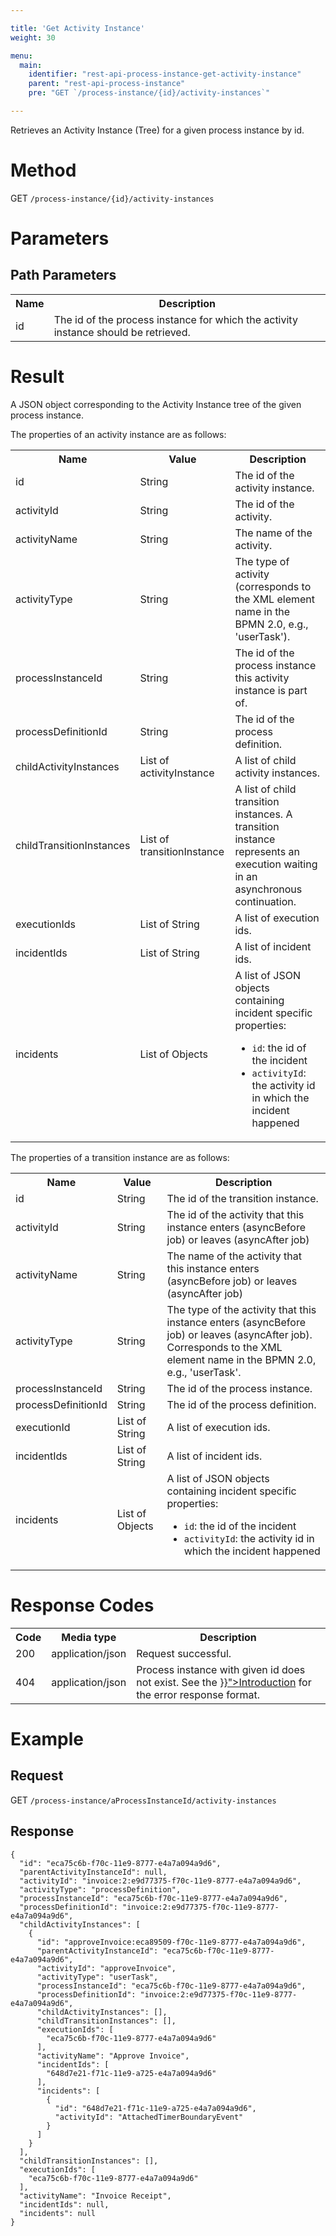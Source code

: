 ```yaml
---

title: 'Get Activity Instance'
weight: 30

menu:
  main:
    identifier: "rest-api-process-instance-get-activity-instance"
    parent: "rest-api-process-instance"
    pre: "GET `/process-instance/{id}/activity-instances`"

---
```



Retrieves an Activity Instance (Tree) for a given process instance by id.


# Method

GET `/process-instance/{id}/activity-instances`


# Parameters

## Path Parameters

<table class="table table-striped">
  <tr>
    <th>Name</th>
    <th>Description</th>
  </tr>
  <tr>
    <td>id</td>
    <td>The id of the process instance for which the activity instance should be retrieved.</td>
  </tr>
</table>


# Result

A JSON object corresponding to the Activity Instance tree of the given process instance.

The properties of an activity instance are as follows:

<table class="table table-striped">
  <tr>
    <th>Name</th>
    <th>Value</th>
    <th>Description</th>
  </tr>
  <tr>
    <td>id</td>
    <td>String</td>
    <td>The id of the activity instance.</td>
  </tr>
  <tr>
    <td>activityId</td>
    <td>String</td>
    <td>The id of the activity.</td>
  </tr>
  <tr>
    <td>activityName</td>
    <td>String</td>
    <td>The name of the activity.</td>
  </tr>
  <tr>
    <td>activityType</td>
    <td>String</td>
    <td>The type of activity (corresponds to the XML element name in the BPMN 2.0, e.g., 'userTask').</td>
  </tr>
  <tr>
    <td>processInstanceId</td>
    <td>String</td>
    <td>The id of the process instance this activity instance is part of.</td>
  </tr>
  <tr>
    <td>processDefinitionId</td>
    <td>String</td>
    <td>The id of the process definition.</td>
  </tr>
  <tr>
    <td>childActivityInstances</td>
    <td>List of activityInstance</td>
    <td>A list of child activity instances.</td>
  </tr>
  <tr>
    <td>childTransitionInstances</td>
    <td>List of transitionInstance</td>
    <td>A list of child transition instances. A transition instance represents an execution waiting in an asynchronous continuation.</td>
  </tr>
  <tr>
    <td>executionIds</td>
    <td>List of String</td>
    <td>A list of execution ids.</td>
  </tr>
  <tr>
    <td>incidentIds</td>
    <td>List of String</td>
    <td>A list of incident ids.</td>
  </tr>
  <tr>
    <td>incidents</td>
    <td>List of Objects</td>
    <td>
        A list of JSON objects containing incident specific properties:
        <ul>
            <li><code>id</code>: the id of the incident</li>
            <li><code>activityId</code>: the activity id in which the incident happened</li>
        </ul>
    </td>
  </tr>
</table>

The properties of a transition instance are as follows:

<table class="table table-striped">
  <tr>
    <th>Name</th>
    <th>Value</th>
    <th>Description</th>
  </tr>
  <tr>
    <td>id</td>
    <td>String</td>
    <td>The id of the transition instance.</td>
  </tr>
  <tr>
    <td>activityId</td>
    <td>String</td>
    <td>The id of the activity that this instance enters (asyncBefore job) or leaves (asyncAfter job)</td>
  </tr>
  <tr>
    <td>activityName</td>
    <td>String</td>
    <td>The name of the activity that this instance enters (asyncBefore job) or leaves (asyncAfter job)</td>
  </tr>
  <tr>
    <td>activityType</td>
    <td>String</td>
    <td>The type of the activity that this instance enters (asyncBefore job) or leaves (asyncAfter job). Corresponds to the XML element name in the BPMN 2.0, e.g., 'userTask'.</td>
  </tr>
  <tr>
    <td>processInstanceId</td>
    <td>String</td>
    <td>The id of the process instance.</td>
  </tr>
  <tr>
    <td>processDefinitionId</td>
    <td>String</td>
    <td>The id of the process definition.</td>
  </tr>
  <tr>
    <td>executionId</td>
    <td>List of String</td>
    <td>A list of execution ids.</td>
  </tr>
  <tr>
    <td>incidentIds</td>
    <td>List of String</td>
    <td>A list of incident ids.</td>
  </tr>
  <tr>
    <td>incidents</td>
    <td>List of Objects</td>
    <td>
        A list of JSON objects containing incident specific properties:
        <ul>
            <li><code>id</code>: the id of the incident</li>
            <li><code>activityId</code>: the activity id in which the incident happened</li>
        </ul>
    </td>
  </tr>
</table>


# Response Codes

<table class="table table-striped">
  <tr>
    <th>Code</th>
    <th>Media type</th>
    <th>Description</th>
  </tr>
  <tr>
    <td>200</td>
    <td>application/json</td>
    <td>Request successful.</td>
  </tr>
  <tr>
    <td>404</td>
    <td>application/json</td>
    <td>Process instance with given id does not exist. See the <a href="{{< ref "/reference/rest/overview/_index.md#error-handling" >}}">Introduction</a> for the error response format.</td>
  </tr>
</table>


# Example

## Request

GET `/process-instance/aProcessInstanceId/activity-instances`

## Response

    {
      "id": "eca75c6b-f70c-11e9-8777-e4a7a094a9d6",
      "parentActivityInstanceId": null,
      "activityId": "invoice:2:e9d77375-f70c-11e9-8777-e4a7a094a9d6",
      "activityType": "processDefinition",
      "processInstanceId": "eca75c6b-f70c-11e9-8777-e4a7a094a9d6",
      "processDefinitionId": "invoice:2:e9d77375-f70c-11e9-8777-e4a7a094a9d6",
      "childActivityInstances": [
        {
          "id": "approveInvoice:eca89509-f70c-11e9-8777-e4a7a094a9d6",
          "parentActivityInstanceId": "eca75c6b-f70c-11e9-8777-e4a7a094a9d6",
          "activityId": "approveInvoice",
          "activityType": "userTask",
          "processInstanceId": "eca75c6b-f70c-11e9-8777-e4a7a094a9d6",
          "processDefinitionId": "invoice:2:e9d77375-f70c-11e9-8777-e4a7a094a9d6",
          "childActivityInstances": [],
          "childTransitionInstances": [],
          "executionIds": [
            "eca75c6b-f70c-11e9-8777-e4a7a094a9d6"
          ],
          "activityName": "Approve Invoice",
          "incidentIds": [
            "648d7e21-f71c-11e9-a725-e4a7a094a9d6"
          ],
          "incidents": [
            {
              "id": "648d7e21-f71c-11e9-a725-e4a7a094a9d6",
              "activityId": "AttachedTimerBoundaryEvent"
            }
          ]
        }
      ],
      "childTransitionInstances": [],
      "executionIds": [
        "eca75c6b-f70c-11e9-8777-e4a7a094a9d6"
      ],
      "activityName": "Invoice Receipt",
      "incidentIds": null,
      "incidents": null
    }